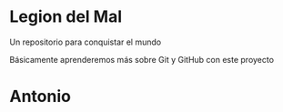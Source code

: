 # Legion del Mal
Un repositorio para conquistar el mundo

Básicamente aprenderemos más sobre Git y GitHub con este proyecto

# Antonio
